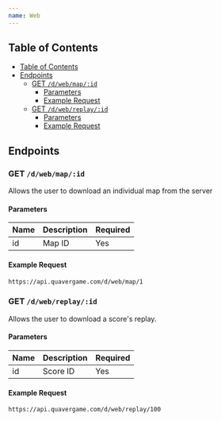 ```yaml
---
name: Web
---
```


## Table of Contents

- [Table of Contents](#table-of-contents)
- [Endpoints](#endpoints)
    - [GET `/d/web/map/:id`](#get-%2Fd%2Fweb%2Fmap%2F%3Aid)
        - [Parameters](#parameters)
        - [Example Request](#example-request)
    - [GET `/d/web/replay/:id`](#get-%2Fd%2Fweb%2Freplay%2F%3Aid)
        - [Parameters](#parameters-1)
        - [Example Request](#example-request-1)

## Endpoints

### GET `/d/web/map/:id`

Allows the user to download an individual map from the server

#### Parameters

| Name | Description | Required |
| ---- | ----------- | -------- |
| id   | Map ID      | Yes      |

#### Example Request

`https://api.quavergame.com/d/web/map/1`

### GET `/d/web/replay/:id`

Allows the user to download a score's replay.

#### Parameters

| Name | Description | Required |
| ---- | ----------- | -------- |
| id   | Score ID    | Yes      |

#### Example Request

`https://api.quavergame.com/d/web/replay/100`
